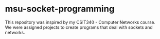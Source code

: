 # msu-socket-programming
This repository was inspired by my CSIT340 - Computer Networks course. We were assigned projects to create programs that deal with sockets and networks.
